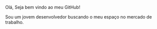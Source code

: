 Olá, Seja bem vindo ao meu GitHub!


Sou um jovem desenvolvedor buscando o meu espaço no mercado de trabalho.

